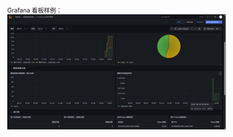 Grafana 看板样例：
![grafana](https://raw.githubusercontent.com/BingHrrr/kyle-ai-code-gen/70840e2c50332f4d33e1ea44298cdc6e93d9ae24/img/codecube.png)
